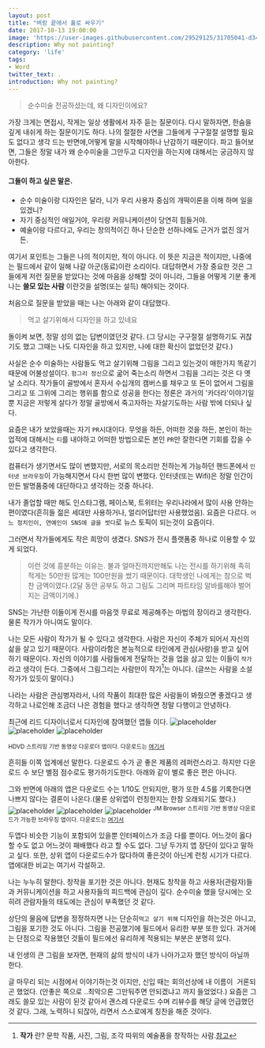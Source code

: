 ```yaml
---
layout: post
title: "벼랑 끝에서 홀로 싸우기"
date: 2017-10-13 19:00:00
image: 'https://user-images.githubusercontent.com/29529125/31705041-d344fc48-b41e-11e7-8c8a-c599a103b2e2.jpg'
description: Why not painting?
category: 'life'
tags:
- Word
twitter_text: .
introduction: Why not painting?
---
```


> 순수미술 전공하셨는데, 왜 디자인이에요? 

가장 크게는 면접시, 작게는 일상 생활에서 자주 듣는 질문이다. 
다시 말하자면, 한숨을 깊게 내쉬게 하는 질문이기도 하다. 
나의 절절한 사연을 그들에게 구구절절 설명할 필요도 없다고 생각 드는 반면에,어떻게 말을 시작해야하나 난감하기 때문이다.
파고 들어보면, 그들은 정말 내가 왜 순수미술을 그만두고 디자인을 하는지에 대해서는 궁금하지 않아한다.

#### 그들이 하고 싶은 말은.
- 순수 미술이랑 디자인은 달라, 니가 우리 사용자 중심의 개떡이론을 이해 하며 일을 있겠니?
- 자기 중심적인 애일거야, 우리랑 커뮤니케이션이 당연히 힘들거야.
- 예술이랑 다르다고, 우리는 창의적이긴 하나 단순한 선하나에도 근거가 없진 않거든.

여기서 포인트는 그들은 나의 적이지만, 적이 아니다. 이 뜻은 지금은 적이지만, 나중에는 필드에서 같이 일해 나갈 아군(동료)이란 소리이다.
대답하면서 가장 중요한 것은 그들에게 저런 질문을 받았다는 것에 마음을 상해할 것이 아니라, 그들을 어떻게 기분 좋게 나는 **쓸모 있는 사람** 이란것을 설명(또는 설득) 해야되는 것이다.

처음으로 질문을 받았을 때는 나는 아래와 같이 대답했다.
> 먹고 살기위해서 디자인을 하고 있네요

돌이켜 보면, 정말 성의 없는 답변이였던것 같다. (그 당시는 구구절절 설명하기도 귀찮기도 했고 그때는 나도 디자인을 하고 있지만, 나에 대한 확신이 없었던것 같다.)

사실은 순수 미술하는 사람들도 먹고 살기위해 그림을 그리고 있는것이 매한가지 똑같기 때문에 어불성설이다. `헝그리 정신`으로 굶어 죽는소리 하면서 그림을 그리는 것은 다 옛날 소리다. 작가들이 골방에서 혼자서 수십개의 캠버스를 채우고 또 돈이 없어서 그림을 그리고 또 그위에 그리는 행위를 함으로 성공을 한다는 정론은 과거의 '카더라'이야기일뿐 지금은 저렇게 살다가 정말 골방에서 죽고자하는 자살기도하는 사람 밖에 더되나 싶다.

요즘은 내가 보았을때는 자기 `PR`시대이다. 무엇을 하든, 어떠한 것을 하든, 본인이 하는 업적에 대해서는 `티`를 내야하고 어떠한 방법으로든 본인 `PR`만 잘한다면 기회를 잡을 수 있다고 생각한다. 

컴퓨터가 생기면서도 많이 변했지만, 서로의 목소리만 전하는게 가능하던 핸드폰에서 `인터넷 브라우징`이 가능해지면서 다시 한번 많이 변했다. 인터넷(또는 Wifi)은 정말 인간이 만든 발명품중에 대단하다고 생각하는 것중 하나다. 

내가 졸업할 때만 해도 인스타그램, 페이스북, 트위터는 우리나라에서 많이 사용 안하는 편이였다(흔히들 젊은 세대만 사용하거나, 얼리어답터만 사용했었음). 요즘은 다르다. `어느 정치인이, 연예인이 SNS에 글을 썻다`로 뉴스 토픽이 되는것이 요즘이다.

그러면서 작가들에게도 작은 희망이 생겼다. SNS가 전시 플랫폼중 하나로 이용할 수 있게 되었다. 

> 이런 것에 흥분하는 이유는. 불과 얼마진까지만해도 나는 전시를 하기위해 족히 적게는 50만원 많게는 100만원을 썼기 때문이다. 대학생인 나에게는 참으로 벅찬 금액이였다.(2달 동안 공부도 하고 그림도 그리며 파트타임 알바를해야 벌어지는 금액이기에.)

SNS는 가난한 이들이게 전시를 마음껏 무료로 제공해주는 마법의 장이라고 생각한다. 물론 작가가 아니여도 말이다.

나는 모든 사람이 작가가 될 수 있다고 생각한다. 사람은 자신이 주체가 되어서 자신의 삶을 살고 있기 때문이다. 사람이라함은 본능적으로 타인에게 관심(사랑)을 받고 싶어 하기 때문이다. 자신의 이야기를 사람들에게 전달하는 것을 업을 삼고 있는 이들이 `작가` 라고 생각이 든다. 그중에서 그림그리는 사람만이 작가[^writer]는 아니다. (글쓰는 사람을 소설 작가가 있듯이 말이다.)

나라는 사람은 관심병자라서, 나의 작품이 최대한 많은 사람들이 봐줬으면 좋겠다고 생각하고 나로인해 조금더 나은 경험을 했다고 생각하면 정말 다행이고 안녕하다.

최근에 리드 디자이너로서 디자인에 참여했던 앱들 이다.
![placeholder](https://user-images.githubusercontent.com/29529125/31710054-d92dcc88-b42e-11e7-9c7b-3e98e36e4ea4.gif)
![placeholder](https://user-images.githubusercontent.com/29529125/31710611-7a2fcfc2-b430-11e7-9ff0-1f8959e1bd25.png)
![placeholder](https://user-images.githubusercontent.com/29529125/31710618-80aadd1a-b430-11e7-9f70-dcd30d27577a.png)

<sup>HDVD 스트리밍 기반 동영상 다운로더 앱이다. 다운로드는 [여기서](https://rte4a.app.goo.gl/jdF1) </sup>

흔히들 이쪽 업계에선 말한다. 다운로드 수가 곧 좋은 제품의 레퍼런스라고. 하지만 다운로드 수 보단 별점 점수로도 평가하기도한다.
아래와 같이 별로 좋은 편은 아니다.


그와 반면에 아래의 앱은 다운로드 수는 1/10도 안되지만, 평가 또한 4.5를 기록한다면 나쁘지 않다는 결론이 나온다.(물론 상위앱이 런칭한지는 한참 오래되기도 했다.)
![placeholder](https://user-images.githubusercontent.com/29529125/31710008-bac359de-b42e-11e7-98af-f1f913be8310.gif)
![placeholder](https://user-images.githubusercontent.com/29529125/31710711-c8b026c4-b430-11e7-9e4a-e6865c73faf5.png)
![placeholder](https://user-images.githubusercontent.com/29529125/31710723-d4227034-b430-11e7-9ee3-de13976f5b18.png)
<sup>JM Browser 스트리밍 기반 동영상 다운로드가 가능한 브라우징 앱이다. 다운로드는 [여기서](https://rte4a.app.goo.gl/GZGa) </sup>


두앱다 비슷한 기능이 포함되어 있을뿐 인터페이스가 조금 다를 뿐이다. 어느것이 옳다 할 수도 없고 어느것이 패배했다 라고 할 수도 없다. 그냥 두가지 앱 장단이 있다고 말하고 싶다. 또한, 상위 앱이 다운로드수가 많다하여 좋은것이 아닌게 런칭 시기가 다르다. 앱에대한 비교는 여기서 각설하고.

나는 누누히 말한다. 창작을 포기한 것은 아니다. 현재도 창작을 하고 사용자(관람자)들과 커뮤니케이션을 하고 사용자들의 피드백에 관심이 깊다.
순수미술 했을 당시에는 오히려 관람자들의 태도에는 관심이 부족했던 것 같다. 

상단의 물음에 답변을 정정하자면 나는 단순히`먹고 살기 위해` 디자인을 하는것은 아니고, 그림을 포기한 것도 아니다. 그림을 전공했기에 필드에서 유리한 부분 또한 있다.
과거에는 단점으로 작용했던 것들이 필드에선 유리하게 적용되는 부분은 분명히 있다.

내 인생의 큰 그림을 보자면, 현재의 삶의 방식이 내가 나아가고자 했던 방식이 아닐까 한다.

글 마무리 되는 시점에서 이야기하는것 이지만, 신입 때는 회의선상에 내 이름이  거론되곤 했었다. (안좋은 쪽으로 ..최악으론 그만둬주면 안되겠냐고 까지 들었었다.) 요즘은 그래도 쓸모 있는 사람이 된것 같아서 괜스레 다운로드 수며 리뷰수를 해당 글에 언급했던 것 같다. 그래, 노력하니 되잖아, 라면서 스스로에게 칭찬을 해준 것이다.


[^writer]: **작가** 란? 문학 작품, 사진, 그림, 조각 따위의 예술품을 창작하는 사람.[참고](http://krdic.naver.com/detail.nhn?docid=31904000)

